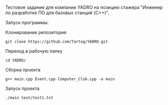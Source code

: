 Тестовое задание для компании YADRO на позицию стажера "Инженер по разработке ПО для базовых станций (C++)".

Запуск программы:

Клонирование репозитория 
``` 
git clone https://github.com/Tartog/YADRO.git
``` 
Переход в рабочую папку
``` 
cd YADRO/
``` 
Сборка проекта
``` 
g++ main.cpp Event.cpp Computer_Club.cpp -o main
``` 
Запуск проекта
``` 
./main test/test1.txt
``` 
